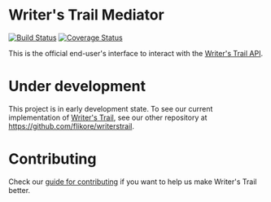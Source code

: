 # Writer's Trail Mediator

[![Build Status](https://travis-ci.org/flikore/writerstrail-mediator.svg?branch=master)](https://travis-ci.org/flikore/writerstrail-mediator)
[![Coverage Status](https://coveralls.io/repos/flikore/writerstrail-mediator/badge.svg?branch=master)](https://coveralls.io/r/flikore/writerstrail-mediator?branch=master)

This is the official end-user's interface to interact with the [Writer's Trail API](https://github.com/flikore/writerstrail-api).

# Under development

This project is in early development state. To see our current implementation of
[Writer's Trail](http://writerstrail.georgemarques.com.br), see our other repository
at https://github.com/flikore/writerstrail.

# Contributing

Check our [guide for contributing](CONTRIBUTING.md) if you want to help us make
Writer's Trail better.